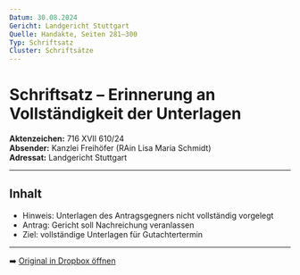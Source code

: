 ```yaml
---
Datum: 30.08.2024
Gericht: Landgericht Stuttgart
Quelle: Handakte, Seiten 281–300
Typ: Schriftsatz
Cluster: Schriftsätze
---
```


# Schriftsatz – Erinnerung an Vollständigkeit der Unterlagen

**Aktenzeichen:** 716 XVII 610/24  
**Absender:** Kanzlei Freihöfer (RAin Lisa Maria Schmidt)  
**Adressat:** Landgericht Stuttgart  

---

## Inhalt
- Hinweis: Unterlagen des Antragsgegners nicht vollständig vorgelegt  
- Antrag: Gericht soll Nachreichung veranlassen  
- Ziel: vollständige Unterlagen für Gutachtertermin  

---

➡️ [Original in Dropbox öffnen](https://www.dropbox.com/scl/fi/obaal6mb9o7g0utrnatl8/20250801_Handakte-nur-gerichtlich.pdf?dl=0)
